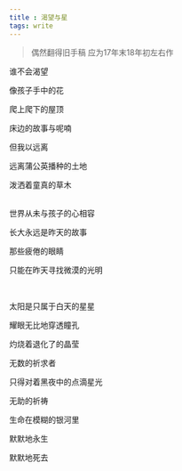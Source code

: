 ```yaml
---
title : 渴望与星
tags: write
---
```


>  偶然翻得旧手稿 应为17年末18年初左右作


谁不会渴望

像孩子手中的花

爬上爬下的屋顶

床边的故事与呢喃


但我以远离

远离蒲公英播种的土地

泼洒着童真的草木
 
<br>
世界从未与孩子的心相容

长大永远是昨天的故事

那些疲倦的眼睛

只能在昨天寻找微漠的光明

<br>

太阳是只属于白天的星星

耀眼无比地穿透瞳孔

灼烧着退化了的晶莹

无数的祈求者

只得对着黑夜中的点滴星光

无助的祈祷 

生命在模糊的银河里

默默地永生

默默地死去


